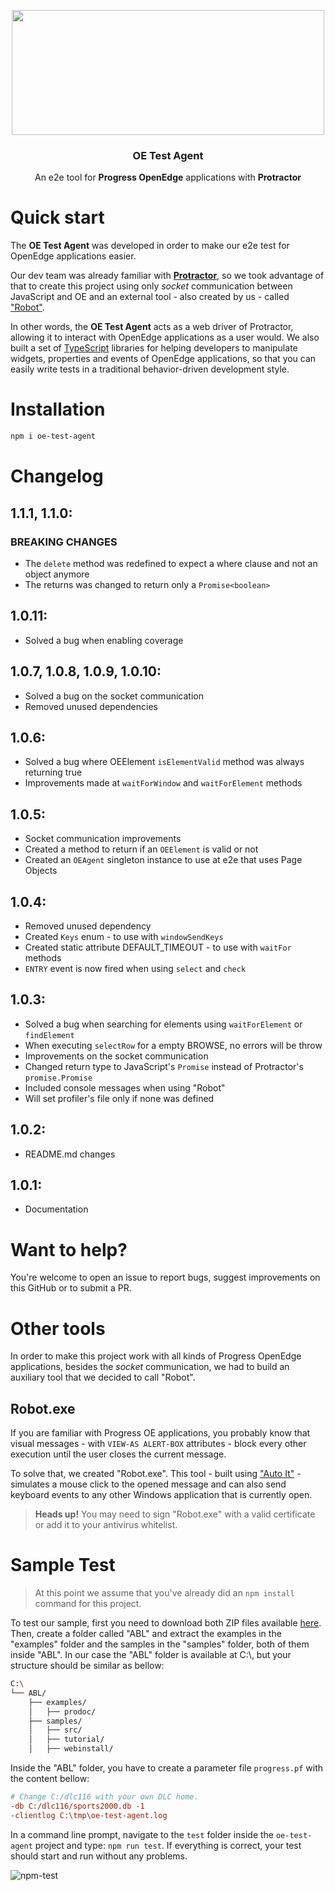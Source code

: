 <p align="center">
  <img src="https://raw.githubusercontent.com/totvs/oe-test-agent/master/resources/oe_test_agent_logo.png" width="500" height="200">
</p>

<h3 align="center">OE Test Agent</h3>

<p align="center">
  An e2e tool for <strong>Progress OpenEdge</strong> applications with <strong>Protractor</strong>
</p>

# Quick start

The **OE Test Agent** was developed in order to make our e2e test for OpenEdge applications easier.

Our dev team was already familiar with [**Protractor**](https://www.protractortest.org), so we took advantage of that to create this project using only *socket* communication between JavaScript and OE and an external tool - also created by us - called ["Robot"](#robotexe).

In other words, the **OE Test Agent** acts as a web driver of Protractor, allowing it to interact with OpenEdge applications as a user would. We also built a set of [TypeScript](https://www.typescriptlang.org) libraries for helping developers to manipulate widgets, properties and events of OpenEdge applications, so that you can easily write tests in a traditional behavior-driven development style.

# Installation

```bash
npm i oe-test-agent
```

# Changelog

## **1.1.1**, **1.1.0**:
### **BREAKING CHANGES**
  - The `delete` method was redefined to expect a where clause and not an object anymore
  - The returns was changed to return only a `Promise<boolean>`

## **1.0.11**:
  - Solved a bug when enabling coverage

## **1.0.7**, **1.0.8**, **1.0.9**, **1.0.10**:
  - Solved a bug on the socket communication
  - Removed unused dependencies

## **1.0.6**:
  - Solved a bug where OEElement `isElementValid` method was always returning true
  - Improvements made at `waitForWindow` and `waitForElement` methods

## **1.0.5**:
  - Socket communication improvements
  - Created a method to return if an `OEElement` is valid or not
  - Created an `OEAgent` singleton instance to use at e2e that uses Page Objects

## **1.0.4**:
  - Removed unused dependency
  - Created `Keys` enum - to use with `windowSendKeys`
  - Created static attribute DEFAULT_TIMEOUT - to use with `waitFor` methods
  - `ENTRY` event is now fired when using `select` and `check`

## **1.0.3**:
  - Solved a bug when searching for elements using `waitForElement` or `findElement`
  - When executing `selectRow` for a empty BROWSE, no errors will be throw
  - Improvements on the socket communication
  - Changed return type to JavaScript's `Promise` instead of Protractor's `promise.Promise`
  - Included console messages when using "Robot"
  - Will set profiler's file only if none was defined

## **1.0.2**:
  - README.md changes

## **1.0.1**:
  - Documentation

# Want to help?

You're welcome to open an issue to report bugs, suggest improvements on this GitHub or to submit a PR.


# Other tools

In order to make this project work with all kinds of Progress OpenEdge applications, besides the *socket* communication, we had to build an auxiliary tool that we decided to call "Robot".

## Robot.exe

If you are familiar with Progress OE applications, you probably know that visual messages - with `VIEW-AS ALERT-BOX` attributes - block every other execution until the user closes the current message.

To solve that, we created "Robot.exe". This tool - built using ["Auto It"](https://www.autoitscript.com) - simulates a mouse click to the opened message and can also send keyboard events to any other Windows application that is currently open.

> **Heads up!** You may need to sign "Robot.exe" with a valid certificate or add it to your antivirus whitelist.


# Sample Test

> At this point we assume that you've already did an `npm install` command for this project.

To test our sample, first you need to download both ZIP files available [here](https://community.progress.com/community_groups/openedge_general/w/openedgegeneral/1162.download-11-0-documentation-example-procedure-and-sample-files). Then, create a folder called "ABL" and extract the examples in the "examples" folder and the samples in the "samples" folder, both of them inside "ABL". In our case the "ABL" folder is available at C:\\, but your structure should be similar as bellow:

```bash
C:\
└── ABL/
    ├── examples/
    │   ├── prodoc/
    ├── samples/
    │   ├── src/
    │   ├── tutorial/
    │   ├── webinstall/
```

Inside the "ABL" folder, you have to create a parameter file `progress.pf` with the content bellow:

```ini
# Change C:/dlc116 with your own DLC home.
-db C:/dlc116/sports2000.db -1
-clientlog C:\tmp\oe-test-agent.log
```

In a command line prompt, navigate to the `test` folder inside the `oe-test-agent` project and type: `npm run test`. If everything is correct, your test should start and run without any problems.

![npm-test](https://raw.githubusercontent.com/totvs/oe-test-agent/master/resources/npm-test.gif "npm test")
